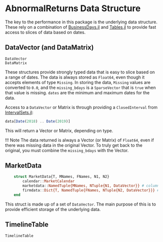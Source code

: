 # AbnormalReturns Data Structure

The key to the performance in this package is the underlying data structure. These rely on a combination of [BusinessDays.jl](https://github.com/JuliaFinance/BusinessDays.jl) and [Tables.jl](https://github.com/JuliaData/Tables.jl) to provide fast access to slices of data based on dates.

## DataVector (and DataMatrix)

```@docs
DataVector
DataMatrix
```

These structures provide strongly typed data that is easy to slice based on a range of dates. The data is always stored as `Float64`, even though it accepts elements of type `Missing`. In storing the data, `Missing` values are converted to `0.0`, and the `missing_bdays` is a `SparseVector` that is `true` when that value is missing. `dates` are the minimum and maximum dates for the data.

Access to a `DataVector` or Matrix is through providing a `ClosedInterval` from [IntervalSets.jl](https://github.com/JuliaMath/IntervalSets.jl):

```julia
data[Date(2018) .. Date(2019)]
```

This will return a Vector or Matrix, depending on type.

!!! Note
    The data returned is always a Vector (or Matrix) of `Float64`, even if there was missing data in the original Vector. To truly get back to the original, you must combine the `missing_bdays` with the Vector.

## MarketData

```julia
    struct MarketData{T, MNames, FNames, N1, N2}
        calendar::MarketCalendar
        marketdata::NamedTuple{MNames, NTuple{N1, DataVector}} # column names as symbols
        firmdata::Dict{T, NamedTuple{FNames, NTuple{N2, DataVector}}} # data stored by firm id and then by column name as symbol
    end
```

This struct is made up of a set of `DataVector`. The main purpose of this is to provide efficient storage of the underlying data.

## TimelineTable

```@docs
TimelineTable
```
